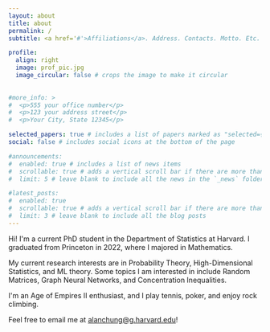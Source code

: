 ```yaml
---
layout: about
title: about
permalink: /
subtitle: <a href='#'>Affiliations</a>. Address. Contacts. Motto. Etc.

profile:
  align: right
  image: prof_pic.jpg
  image_circular: false # crops the image to make it circular
  
  
#more_info: >
#  <p>555 your office number</p>
#  <p>123 your address street</p>
#  <p>Your City, State 12345</p>

selected_papers: true # includes a list of papers marked as "selected={true}"
social: false # includes social icons at the bottom of the page

#announcements:
#  enabled: true # includes a list of news items
#  scrollable: true # adds a vertical scroll bar if there are more than 3 news items
#  limit: 5 # leave blank to include all the news in the `_news` folder

#latest_posts:
#  enabled: true
#  scrollable: true # adds a vertical scroll bar if there are more than 3 new posts items
#  limit: 3 # leave blank to include all the blog posts
---
```


Hi! I'm a current PhD student in the Department of Statistics at Harvard. I graduated from Princeton in 2022, where I majored in Mathematics.

My current research interests are in Probability Theory, High-Dimensional Statistics, and ML theory. Some topics I am interested in include Random Matrices, Graph Neural Networks, and Concentration Inequalities. 

I'm an Age of Empires II enthusiast, and I play tennis, poker, and enjoy rock climbing. 

Feel free to email me at alanchung@g.harvard.edu!
